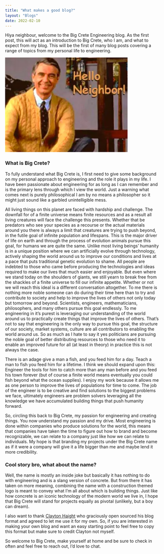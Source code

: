 ```yaml
---
title: "What makes a good blog?"
layout: "Blogs"
date: 2022-02-10
---
```


Hiya neighbour, welcome to the Big Crete Engineering blog. As the first post, this will act as an introduction to Big Crete, 
who I am, and what to expect from my blog. This will be the first of many blog posts covering a range of topics from my 
personal life to engineering.

<img class="center-picture sixty-per" src="./assets/Icons/mrRogers.jpeg">

### What is Big Crete?

To fully understand what Big Crete is, I first need to give some background on my personal approach to engineering and 
the role it plays in my life. I have been passionate about engineering for as long as I can remember and is the primary 
lens through which I view the world. Just a warning what comes next is purely philosophical I am by no means a 
philosopher so it might just sound like a garbled unintelligible mess.

All living things on this planet are faced with hardship and challenge. The downfall for of a finite universe means 
finite resources and as a result all living creatures will face the challenge this presents. Whether that be predators 
who see your species as a recourse or the actual materials around you there is always a limit that creatures are trying 
to push beyond, in the futile goal of infinite population and lifespans. This is the major driver of life on earth and 
through the process of evolution animals pursue this goal, for humans we are quite the same. Unlike most living beings’ 
humanity is in a unique position where we can artificially evolve through technology, actively shaping the world around
us to improve our conditions and lives at a pace that puts traditional genetic evolution to shame. All people are 
indebted to those who came before producing the technologies and ideas required to make our lives that much easier and 
enjoyable. But even where we stand today on the shoulders of giants, we still yearn to break free from the shackles of 
a finite universe to fill our infinite appetite. Whether or not we will reach this ideal is a different conversation
altogether. To me there is nothing more noble someone can do during their time here than to try and contribute to 
society and help to improve the lives of others not only today but tomorrow and beyond. Scientists, engineers, 
mathematicians, philosophers, and many others pursue this goal endlessly. To me engineering in it’s purest is leveraging 
our understanding of the world around us to practically create things that improve the lives of others. That’s not to 
say that engineering is the only way to pursue this goal, the structure of our society, market systems, culture are all 
contributors to enabling the world around us. So as much as I hate to say it yes politicians are pursuing the noble goal 
of better distributing resources to those who need it to enable an improved future for all (at least in theory) in 
practice this is not always the case.

There is an adage give a man a fish, and you feed him for a day. Teach a man to fish you feed him for a lifetime. 
I think we should expand upon this: Engineer the tools for him to catch more than any man before and you feed his town 
forever (but of course a finite world means eventually you could fish beyond what the ocean supplies). I enjoy my work 
because it allows me as one person to improve the lives of populations for time to come. The job of the engineer is to 
be creative and find solutions to the biggest problems we face, ultimately engineers are problem solvers leveraging all 
the knowledge we have accumulated building things that push humanity forward.

So, circling this back to Big Crete, my passion for engineering and creating things. You now understand my passion and 
my drive. Most engineering is done within companies who produce solutions for the world, this means that companies have 
taken the time to figure out how to brand and become recognizable, we can relate to a company just like how we can 
relate to individuals. My hope is that branding my projects under the Big Crete name as if it were a company will give 
it a life bigger than me and maybe lend it more credibility.

### Cool story bro, what about the name?
Well, the name is mostly an inside joke but basically it has nothing to do with engineering and is a slang version of 
concrete. But from there it has taken on more meaning, combining the name with a construction themed logo is meant to 
convey what I’m all about which is building things. Just like how concrete is an iconic technology of the modern world 
we live in, I hope that Big Crete will stand for projects equally as pivotal (unlikely, but a boy can dream).

I also want to thank [Clayton Haight](https://clayhaight.com) who graciously open sourced his blog format and agreed to let me 
use it for my own. So, if you are interested in making your own blog and want an easy starting point to feel free to 
copy this format but make sure to credit Clayton not myself.

So welcome to Big Crete, make yourself at home and be sure to check in often and feel free to reach out, I’d love to chat.